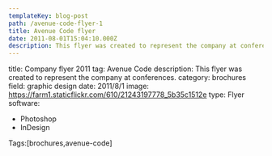 ```yaml
---
templateKey: blog-post
path: /avenue-code-flyer-1
title: Avenue Code flyer
date: 2011-08-01T15:04:10.000Z
description: This flyer was created to represent the company at conferences.
---
```


title: Company flyer 2011
tag: Avenue Code
description: This flyer was created to represent the company at conferences.
category: brochures
field: graphic design
date: 2011/8/1
image: https://farm1.staticflickr.com/610/21243197778_5b35c1512e
type: Flyer
software:
- Photoshop
- InDesign

Tags:[brochures,avenue-code]